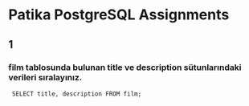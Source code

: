 # Patika PostgreSQL Assignments

## 1
### film tablosunda bulunan title ve description sütunlarındaki verileri sıralayınız.
```postgresql
 SELECT title, description FROM film;
```
